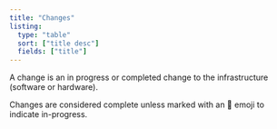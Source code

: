 ```yaml
---
title: "Changes"
listing:
  type: "table"
  sort: ["title desc"]
  fields: ["title"]
---
```


A change is an in progress or completed change to the infrastructure (software or
hardware).

Changes are considered complete unless marked with an 🚧 emoji to indicate in-progress.
